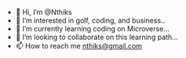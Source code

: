 - 👋 Hi, I’m @Nthiks
- 👀 I’m interested in golf, coding, and business..
- 🌱 I’m currently learning coding on Microverse...
- 💞️ I’m looking to collaborate on this learning path...
- 📫 How to reach me nthiks@gmail.com

<!---
Nthiks/Nthiks is a ✨ special ✨ repository because its `README.md` (this file) appears on your GitHub profile.
You can click the Preview link to take a look at your changes.
--->
